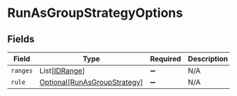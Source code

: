 # RunAsGroupStrategyOptions


## Fields

| Field                                                                     | Type                                                                      | Required                                                                  | Description                                                               |
| ------------------------------------------------------------------------- | ------------------------------------------------------------------------- | ------------------------------------------------------------------------- | ------------------------------------------------------------------------- |
| `ranges`                                                                  | List[[IDRange](../../models/shared/idrange.md)]                           | :heavy_minus_sign:                                                        | N/A                                                                       |
| `rule`                                                                    | [Optional[RunAsGroupStrategy]](../../models/shared/runasgroupstrategy.md) | :heavy_minus_sign:                                                        | N/A                                                                       |